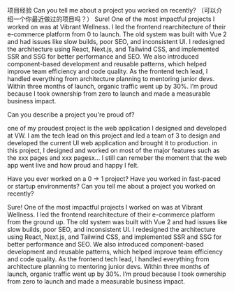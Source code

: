 项目经验
Can you tell me about a project you worked on recently?
（可以介绍一个你最近做过的项目吗？）
Sure! One of the most impactful projects I worked on was at Vibrant Wellness. I led the frontend rearchitecture of their e-commerce platform from 0 to launch. The old system was built with Vue 2 and had issues like slow builds, poor SEO, and inconsistent UI.
I redesigned the architecture using React, Next.js, and Tailwind CSS, and implemented SSR and SSG for better performance and SEO. We also introduced component-based development and reusable patterns, which helped improve team efficiency and code quality.
As the frontend tech lead, I handled everything from architecture planning to mentoring junior devs. Within three months of launch, organic traffic went up by 30%. I’m proud because I took ownership from zero to launch and made a measurable business impact.

Can you describe a project you're proud of?

one of my proudest project is the web application I designed and developed at VW. I am the tech lead on this project and led a team of 3 to design and developed the current UI web application and brought it to production. in this project, I designed and worked on most of the major features such as the xxx pages and xxx pagesx... I still can remeber the moment that the web app went live and how proud and happy I felt.

Have you ever worked on a 0 → 1 project?
Have you worked in fast-paced or startup environments?
Can you tell me about a project you worked on recently?

Sure! One of the most impactful projects I worked on was at Vibrant Wellness. I led the frontend rearchitecture of their e-commerce platform from the ground up. The old system was built with Vue 2 and had issues like slow builds, poor SEO, and inconsistent UI.
I redesigned the architecture using React, Next.js, and Tailwind CSS, and implemented SSR and SSG for better performance and SEO. We also introduced component-based development and reusable patterns, which helped improve team efficiency and code quality.
As the frontend tech lead, I handled everything from architecture planning to mentoring junior devs. Within three months of launch, organic traffic went up by 30%. I’m proud because I took ownership from zero to launch and made a measurable business impact.